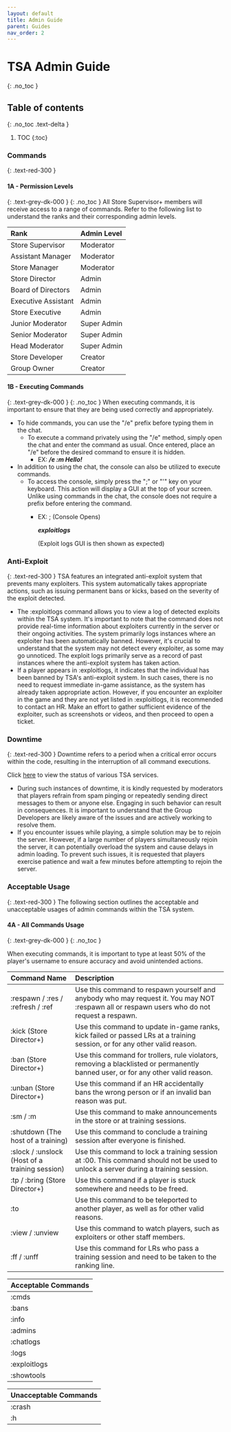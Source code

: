 ```yaml
---
layout: default
title: Admin Guide
parent: Guides
nav_order: 2
---
```


# TSA Admin Guide
{: .no_toc }

## Table of contents
{: .no_toc .text-delta }

1. TOC
{:toc}

### Commands
{: .text-red-300 }
#### 1A - Permission Levels
{: .text-grey-dk-000 }
{: .no_toc }
All Store Supervisor+ members will receive access to a range of commands. Refer to the following list to understand the ranks and their corresponding admin levels.

| Rank        | Admin Level         | 
|:-------------|:------------------|
| Store Supervisor           | Moderator | 
| Assistant Manager | Moderator   | 
| Store Manager           | Moderator     | 
| Store Director          | Admin | 
| Board of Directors          | Admin | 
| Executive Assistant           | Admin | 
| Store Executive         | Admin | 
| Junior Moderator           | Super Admin | 
| Senior Moderator          | Super Admin | 
| Head Moderator           | Super Admin | 
| Store Developer          | Creator | 
| Group Owner           | Creator | 

#### 1B - Executing Commands
{: .text-grey-dk-000 }
{: .no_toc }
When executing commands, it is important to ensure that they are being used correctly and appropriately.

* To hide commands, you can use the "/e" prefix before typing them in the chat.
  * To execute a command privately using the "/e" method, simply open the chat and enter the command as usual. Once entered, place an "/e" before the desired command to ensure it is hidden.
    * EX:  **_/e :m Hello!_**
* In addition to using the chat, the console can also be utilized to execute commands.
  * To access the console, simply press the ";" or "'" key on your keyboard. This action will display a GUI at the top of your screen. Unlike using commands in the chat, the console does not require a prefix before entering the command.
    * EX: ; (Console Opens) 
      
      **_exploitlogs_**

      (Exploit logs GUI is then shown as expected) 
      
### Anti-Exploit
{: .text-red-300 }
TSA features an integrated anti-exploit system that prevents many exploiters. This system automatically takes appropriate actions, such as issuing permanent bans or kicks, based on the severity of the exploit detected.

* The :exploitlogs command allows you to view a log of detected exploits within the TSA system. It's important to note that the command does not provide real-time information about exploiters currently in the server or their ongoing activities. The system primarily logs instances where an exploiter has been automatically banned. However, it's crucial to understand that the system may not detect every exploiter, as some may go unnoticed. The exploit logs primarily serve as a record of past instances where the anti-exploit system has taken action.
* If a player appears in :exploitlogs, it indicates that the individual has been banned by TSA's anti-exploit system. In such cases, there is no need to request immediate in-game assistance, as the system has already taken appropriate action. However, if you encounter an exploiter in the game and they are not yet listed in :exploitlogs, it is recommended to contact an HR. Make an effort to gather sufficient evidence of the exploiter, such as screenshots or videos, and then proceed to open a ticket.

### Downtime
{: .text-red-300 }
Downtime refers to a period when a critical error occurs within the code, resulting in the interruption of all command executions.

Click [here](https://status.bloxstreet.store) to view the status of various TSA services.

* During such instances of downtime, it is kindly requested by moderators that players refrain from spam pinging or repeatedly sending direct messages to them or anyone else. Engaging in such behavior can result in consequences. It is important to understand that the Group Developers are likely aware of the issues and are actively working to resolve them.
* If you encounter issues while playing, a simple solution may be to rejoin the server. However, if a large number of players simultaneously rejoin the server, it can potentially overload the system and cause delays in admin loading. To prevent such issues, it is requested that players exercise patience and wait a few minutes before attempting to rejoin the server.

### Acceptable Usage
{: .text-red-300 }
The following section outlines the acceptable and unacceptable usages of admin commands within the TSA system.

#### 4A - All Commands Usage
{: .text-grey-dk-000 }
{: .no_toc }

When executing commands, it is important to type at least 50% of the player's username to ensure accuracy and avoid unintended actions.


| Command Name | Description |
|:-------------|:------------|
| :respawn / :res / :refresh / :ref | Use this command to respawn yourself and anybody who may request it. You may NOT :respawn all or respawn users who do not request a respawn. |
| :kick (Store Director+) | Use this command to update in-game ranks, kick failed or passed LRs at a training session, or for any other valid reason. |
| :ban (Store Director+) | Use this command for trollers, rule violators, removing a blacklisted or permanently banned user, or for any other valid reason. |
| :unban (Store Director+) | Use this command if an HR accidentally bans the wrong person or if an invalid ban reason was put. | 
| :sm / :m  | Use this command to make announcements in the store or at training sessions. | 
| :shutdown (The host of a training) | Use this command to conclude a training session after everyone is finished. |
| :slock / :unslock (Host of a training session) | Use this command to lock a training session at :00. This command should not be used to unlock a server during a training session. |
| :tp / :bring (Store Director+) | Use this command if a player is stuck somewhere and needs to be freed. |
| :to | Use this command to be teleported to another player, as well as for other valid reasons. |
| :view / :unview | Use this command to watch players, such as exploiters or other staff members. | 
| :ff / :unff | Use this command for LRs who pass a training session and need to be taken to the ranking line. | 



| Acceptable Commands       |
|:-------------|
| :cmds |
| :bans           |
| :info      |
| :admins           |
| :chatlogs           |
| :logs         |
| :exploitlogs          | 
| :showtools | 



| Unacceptable Commands       |
|:-------------|
| :crash |
| :h |
